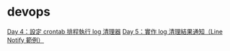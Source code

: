 # devops

<a href="https://github.com/jesseYeh0319/devops/tree/main/routine/day4">Day 4：設定 crontab 排程執行 log 清理器</a>
<a href="https://github.com/jesseYeh0319/devops/tree/main/routine/day5">Day 5：實作 log 清理結果通知（Line Notify 範例）</a>
